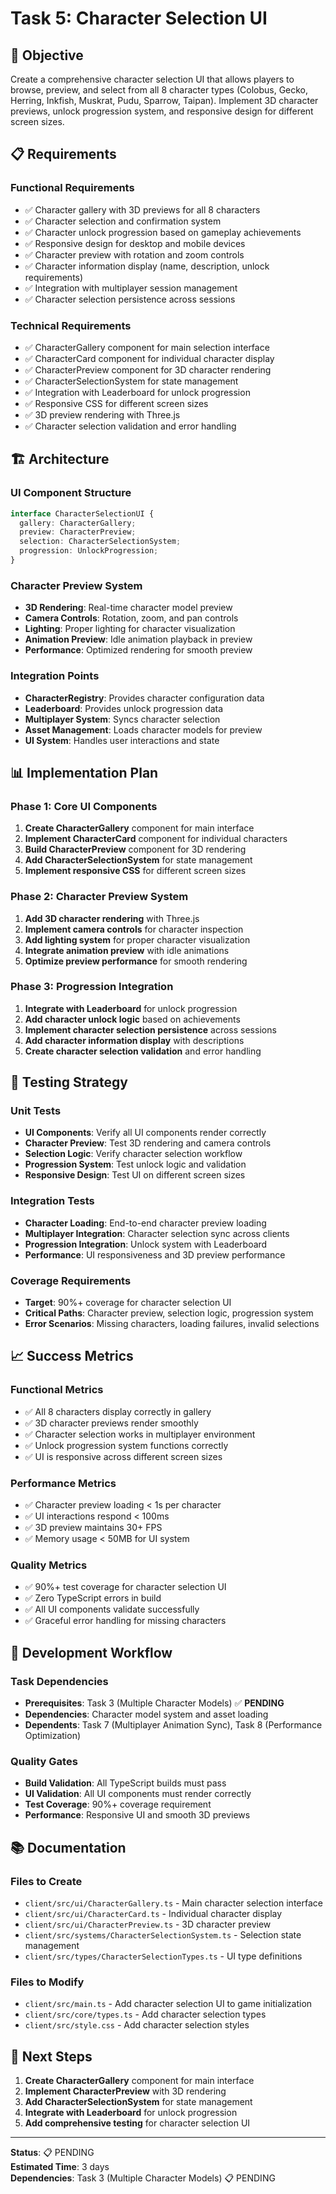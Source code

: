 # Task 5: Character Selection UI

## 🎯 Objective

Create a comprehensive character selection UI that allows players to browse, preview, and select from all 8 character types (Colobus, Gecko, Herring, Inkfish, Muskrat, Pudu, Sparrow, Taipan). Implement 3D character previews, unlock progression system, and responsive design for different screen sizes.

## 📋 Requirements

### **Functional Requirements**
- ✅ Character gallery with 3D previews for all 8 characters
- ✅ Character selection and confirmation system
- ✅ Character unlock progression based on gameplay achievements
- ✅ Responsive design for desktop and mobile devices
- ✅ Character preview with rotation and zoom controls
- ✅ Character information display (name, description, unlock requirements)
- ✅ Integration with multiplayer session management
- ✅ Character selection persistence across sessions

### **Technical Requirements**
- ✅ CharacterGallery component for main selection interface
- ✅ CharacterCard component for individual character display
- ✅ CharacterPreview component for 3D character rendering
- ✅ CharacterSelectionSystem for state management
- ✅ Integration with Leaderboard for unlock progression
- ✅ Responsive CSS for different screen sizes
- ✅ 3D preview rendering with Three.js
- ✅ Character selection validation and error handling

## 🏗️ Architecture

### **UI Component Structure**
```typescript
interface CharacterSelectionUI {
  gallery: CharacterGallery;
  preview: CharacterPreview;
  selection: CharacterSelectionSystem;
  progression: UnlockProgression;
}
```

### **Character Preview System**
- **3D Rendering**: Real-time character model preview
- **Camera Controls**: Rotation, zoom, and pan controls
- **Lighting**: Proper lighting for character visualization
- **Animation Preview**: Idle animation playback in preview
- **Performance**: Optimized rendering for smooth preview

### **Integration Points**
- **CharacterRegistry**: Provides character configuration data
- **Leaderboard**: Provides unlock progression data
- **Multiplayer System**: Syncs character selection
- **Asset Management**: Loads character models for preview
- **UI System**: Handles user interactions and state

## 📊 Implementation Plan

### **Phase 1: Core UI Components**
1. **Create CharacterGallery** component for main interface
2. **Implement CharacterCard** component for individual characters
3. **Build CharacterPreview** component for 3D rendering
4. **Add CharacterSelectionSystem** for state management
5. **Implement responsive CSS** for different screen sizes

### **Phase 2: Character Preview System**
1. **Add 3D character rendering** with Three.js
2. **Implement camera controls** for character inspection
3. **Add lighting system** for proper character visualization
4. **Integrate animation preview** with idle animations
5. **Optimize preview performance** for smooth rendering

### **Phase 3: Progression Integration**
1. **Integrate with Leaderboard** for unlock progression
2. **Add character unlock logic** based on achievements
3. **Implement character selection persistence** across sessions
4. **Add character information display** with descriptions
5. **Create character selection validation** and error handling

## 🧪 Testing Strategy

### **Unit Tests**
- **UI Components**: Verify all UI components render correctly
- **Character Preview**: Test 3D rendering and camera controls
- **Selection Logic**: Verify character selection workflow
- **Progression System**: Test unlock logic and validation
- **Responsive Design**: Test UI on different screen sizes

### **Integration Tests**
- **Character Loading**: End-to-end character preview loading
- **Multiplayer Integration**: Character selection sync across clients
- **Progression Integration**: Unlock system with Leaderboard
- **Performance**: UI responsiveness and 3D preview performance

### **Coverage Requirements**
- **Target**: 90%+ coverage for character selection UI
- **Critical Paths**: Character preview, selection logic, progression system
- **Error Scenarios**: Missing characters, loading failures, invalid selections

## 📈 Success Metrics

### **Functional Metrics**
- ✅ All 8 characters display correctly in gallery
- ✅ 3D character previews render smoothly
- ✅ Character selection works in multiplayer environment
- ✅ Unlock progression system functions correctly
- ✅ UI is responsive across different screen sizes

### **Performance Metrics**
- ✅ Character preview loading < 1s per character
- ✅ UI interactions respond < 100ms
- ✅ 3D preview maintains 30+ FPS
- ✅ Memory usage < 50MB for UI system

### **Quality Metrics**
- ✅ 90%+ test coverage for character selection UI
- ✅ Zero TypeScript errors in build
- ✅ All UI components validate successfully
- ✅ Graceful error handling for missing characters

## 🔄 Development Workflow

### **Task Dependencies**
- **Prerequisites**: Task 3 (Multiple Character Models) ✅ **PENDING**
- **Dependencies**: Character model system and asset loading
- **Dependents**: Task 7 (Multiplayer Animation Sync), Task 8 (Performance Optimization)

### **Quality Gates**
- **Build Validation**: All TypeScript builds must pass
- **UI Validation**: All UI components must render correctly
- **Test Coverage**: 90%+ coverage requirement
- **Performance**: Responsive UI and smooth 3D previews

## 📚 Documentation

### **Files to Create**
- `client/src/ui/CharacterGallery.ts` - Main character selection interface
- `client/src/ui/CharacterCard.ts` - Individual character display
- `client/src/ui/CharacterPreview.ts` - 3D character preview
- `client/src/systems/CharacterSelectionSystem.ts` - Selection state management
- `client/src/types/CharacterSelectionTypes.ts` - UI type definitions

### **Files to Modify**
- `client/src/main.ts` - Add character selection UI to game initialization
- `client/src/core/types.ts` - Add character selection types
- `client/src/style.css` - Add character selection styles

## 🎯 Next Steps

1. **Create CharacterGallery** component for main interface
2. **Implement CharacterPreview** with 3D rendering
3. **Add CharacterSelectionSystem** for state management
4. **Integrate with Leaderboard** for unlock progression
5. **Add comprehensive testing** for character selection UI

---

**Status**: 📋 PENDING  
**Estimated Time**: 3 days  
**Dependencies**: Task 3 (Multiple Character Models) 📋 PENDING 